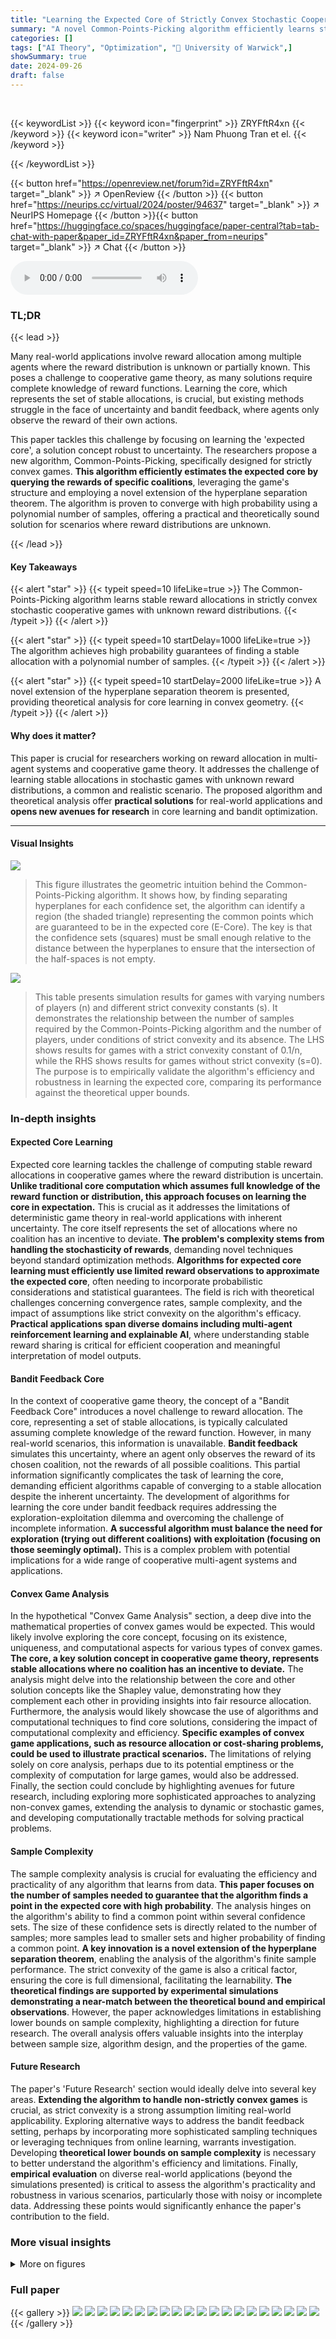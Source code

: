 ```yaml
---
title: "Learning the Expected Core of Strictly Convex Stochastic Cooperative Games"
summary: "A novel Common-Points-Picking algorithm efficiently learns stable reward allocations (expected core) in strictly convex stochastic cooperative games with unknown reward distributions, achieving high p..."
categories: []
tags: ["AI Theory", "Optimization", "🏢 University of Warwick",]
showSummary: true
date: 2024-09-26
draft: false
---
```


<br>

{{< keywordList >}}
{{< keyword icon="fingerprint" >}} ZRYFftR4xn {{< /keyword >}}
{{< keyword icon="writer" >}} Nam Phuong Tran et el. {{< /keyword >}}
 
{{< /keywordList >}}

{{< button href="https://openreview.net/forum?id=ZRYFftR4xn" target="_blank" >}}
↗ OpenReview
{{< /button >}}
{{< button href="https://neurips.cc/virtual/2024/poster/94637" target="_blank" >}}
↗ NeurIPS Homepage
{{< /button >}}{{< button href="https://huggingface.co/spaces/huggingface/paper-central?tab=tab-chat-with-paper&paper_id=ZRYFftR4xn&paper_from=neurips" target="_blank" >}}
↗ Chat
{{< /button >}}



<audio controls>
    <source src="https://ai-paper-reviewer.com/ZRYFftR4xn/podcast.wav" type="audio/wav">
    Your browser does not support the audio element.
</audio>


### TL;DR


{{< lead >}}

Many real-world applications involve reward allocation among multiple agents where the reward distribution is unknown or partially known.  This poses a challenge to cooperative game theory, as many solutions require complete knowledge of reward functions. Learning the core, which represents the set of stable allocations, is crucial, but existing methods struggle in the face of uncertainty and bandit feedback, where agents only observe the reward of their own actions. 

This paper tackles this challenge by focusing on learning the 'expected core', a solution concept robust to uncertainty. The researchers propose a new algorithm, Common-Points-Picking, specifically designed for strictly convex games. **This algorithm efficiently estimates the expected core by querying the rewards of specific coalitions**, leveraging the game's structure and employing a novel extension of the hyperplane separation theorem.  The algorithm is proven to converge with high probability using a polynomial number of samples, offering a practical and theoretically sound solution for scenarios where reward distributions are unknown.

{{< /lead >}}


#### Key Takeaways

{{< alert "star" >}}
{{< typeit speed=10 lifeLike=true >}} The Common-Points-Picking algorithm learns stable reward allocations in strictly convex stochastic cooperative games with unknown reward distributions. {{< /typeit >}}
{{< /alert >}}

{{< alert "star" >}}
{{< typeit speed=10 startDelay=1000 lifeLike=true >}} The algorithm achieves high probability guarantees of finding a stable allocation with a polynomial number of samples. {{< /typeit >}}
{{< /alert >}}

{{< alert "star" >}}
{{< typeit speed=10 startDelay=2000 lifeLike=true >}} A novel extension of the hyperplane separation theorem is presented, providing theoretical analysis for core learning in convex geometry. {{< /typeit >}}
{{< /alert >}}

#### Why does it matter?
This paper is crucial for researchers working on reward allocation in multi-agent systems and cooperative game theory.  It addresses the challenge of learning stable allocations in stochastic games with unknown reward distributions, a common and realistic scenario.  The proposed algorithm and theoretical analysis offer **practical solutions** for real-world applications and **opens new avenues for research** in core learning and bandit optimization.

------
#### Visual Insights



![](https://ai-paper-reviewer.com/ZRYFftR4xn/figures_5_1.jpg)

> This figure illustrates the geometric intuition behind the Common-Points-Picking algorithm. It shows how, by finding separating hyperplanes for each confidence set, the algorithm can identify a region (the shaded triangle) representing the common points which are guaranteed to be in the expected core (E-Core).  The key is that the confidence sets (squares) must be small enough relative to the distance between the hyperplanes to ensure that the intersection of the half-spaces is not empty.





![](https://ai-paper-reviewer.com/ZRYFftR4xn/tables_4_1.jpg)

> This table presents simulation results for games with varying numbers of players (n) and different strict convexity constants (s).  It demonstrates the relationship between the number of samples required by the Common-Points-Picking algorithm and the number of players, under conditions of strict convexity and its absence. The LHS shows results for games with a strict convexity constant of 0.1/n, while the RHS shows results for games without strict convexity (s=0). The purpose is to empirically validate the algorithm's efficiency and robustness in learning the expected core, comparing its performance against the theoretical upper bounds.





### In-depth insights


#### Expected Core Learning
Expected core learning tackles the challenge of computing stable reward allocations in cooperative games where the reward distribution is uncertain.  **Unlike traditional core computation which assumes full knowledge of the reward function or distribution, this approach focuses on learning the core in expectation.** This is crucial as it addresses the limitations of deterministic game theory in real-world applications with inherent uncertainty. The core itself represents the set of allocations where no coalition has an incentive to deviate.  **The problem's complexity stems from handling the stochasticity of rewards**, demanding novel techniques beyond standard optimization methods.  **Algorithms for expected core learning must efficiently use limited reward observations to approximate the expected core**, often needing to incorporate probabilistic considerations and statistical guarantees.  The field is rich with theoretical challenges concerning convergence rates, sample complexity, and the impact of assumptions like strict convexity on the algorithm's efficacy.  **Practical applications span diverse domains including multi-agent reinforcement learning and explainable AI**, where understanding stable reward sharing is critical for efficient cooperation and meaningful interpretation of model outputs.

#### Bandit Feedback Core
In the context of cooperative game theory, the concept of a "Bandit Feedback Core" introduces a novel challenge to reward allocation.  The core, representing a set of stable allocations, is typically calculated assuming complete knowledge of the reward function. However, in many real-world scenarios, this information is unavailable. **Bandit feedback** simulates this uncertainty, where an agent only observes the reward of its chosen coalition, not the rewards of all possible coalitions.  This partial information significantly complicates the task of learning the core, demanding efficient algorithms capable of converging to a stable allocation despite the inherent uncertainty. The development of algorithms for learning the core under bandit feedback requires addressing the exploration-exploitation dilemma and overcoming the challenge of incomplete information.  **A successful algorithm must balance the need for exploration (trying out different coalitions) with exploitation (focusing on those seemingly optimal).** This is a complex problem with potential implications for a wide range of cooperative multi-agent systems and applications.

#### Convex Game Analysis
In the hypothetical "Convex Game Analysis" section, a deep dive into the mathematical properties of convex games would be expected.  This would likely involve exploring the core concept, focusing on its existence, uniqueness, and computational aspects for various types of convex games. **The core, a key solution concept in cooperative game theory, represents stable allocations where no coalition has an incentive to deviate.**  The analysis might delve into the relationship between the core and other solution concepts like the Shapley value, demonstrating how they complement each other in providing insights into fair resource allocation.  Furthermore, the analysis would likely showcase the use of algorithms and computational techniques to find core solutions, considering the impact of computational complexity and efficiency.  **Specific examples of convex game applications, such as resource allocation or cost-sharing problems, could be used to illustrate practical scenarios.**  The limitations of relying solely on core analysis, perhaps due to its potential emptiness or the complexity of computation for large games, would also be addressed.  Finally, the section could conclude by highlighting avenues for future research, including exploring more sophisticated approaches to analyzing non-convex games, extending the analysis to dynamic or stochastic games, and developing computationally tractable methods for solving practical problems.

#### Sample Complexity
The sample complexity analysis is crucial for evaluating the efficiency and practicality of any algorithm that learns from data.  **This paper focuses on the number of samples needed to guarantee that the algorithm finds a point in the expected core with high probability**.  The analysis hinges on the algorithm's ability to find a common point within several confidence sets.  The size of these confidence sets is directly related to the number of samples; more samples lead to smaller sets and higher probability of finding a common point.  **A key innovation is a novel extension of the hyperplane separation theorem**, enabling the analysis of the algorithm's finite sample performance.  The strict convexity of the game is also a critical factor, ensuring the core is full dimensional, facilitating the learnability.  **The theoretical findings are supported by experimental simulations demonstrating a near-match between the theoretical bound and empirical observations**.  However, the paper acknowledges limitations in establishing lower bounds on sample complexity, highlighting a direction for future research. The overall analysis offers valuable insights into the interplay between sample size, algorithm design, and the properties of the game.

#### Future Research
The paper's 'Future Research' section would ideally delve into several key areas.  **Extending the algorithm to handle non-strictly convex games** is crucial, as strict convexity is a strong assumption limiting real-world applicability.  Exploring alternative ways to address the bandit feedback setting, perhaps by incorporating more sophisticated sampling techniques or leveraging techniques from online learning, warrants investigation.  Developing **theoretical lower bounds on sample complexity** is necessary to better understand the algorithm's efficiency and limitations.  Finally, **empirical evaluation** on diverse real-world applications (beyond the simulations presented) is critical to assess the algorithm's practicality and robustness in various scenarios, particularly those with noisy or incomplete data.  Addressing these points would significantly enhance the paper's contribution to the field.


### More visual insights

<details>
<summary>More on figures
</summary>


![](https://ai-paper-reviewer.com/ZRYFftR4xn/figures_9_1.jpg)

> The figure shows two graphs. Each graph plots the natural logarithm of the number of rounds (T) against the number of players (n) for a cooperative game. The left-hand side (LHS) graph represents a strictly convex game where the strict convexity constant is 0.1/n. The right-hand side (RHS) graph represents a convex game where the strict convexity constant is 0.  Both graphs include the variance and growth curves for reference. The LHS graph demonstrates that the algorithm's sample complexity grows polynomially. The RHS graph shows that even when strict convexity is not satisfied, the algorithm remains robust, with sub-exponential sample complexity.


![](https://ai-paper-reviewer.com/ZRYFftR4xn/figures_19_1.jpg)

> This figure shows the results of simulations performed to evaluate the sample complexity of the proposed Common-Points-Picking algorithm.  The left-hand side (LHS) displays results for games where the strict convexity constant (s) is 0.1/n, while the right-hand side (RHS) shows results for games with s=0 (i.e., only convex). The x-axis represents the number of players (n), and the y-axis represents the number of samples required. The plots demonstrate how the number of samples scales with the number of players under different convexity conditions. The results suggest that the algorithm's sample complexity grows sub-exponentially even when the strict convexity condition is relaxed.


</details>






### Full paper

{{< gallery >}}
<img src="https://ai-paper-reviewer.com/ZRYFftR4xn/1.png" class="grid-w50 md:grid-w33 xl:grid-w25" />
<img src="https://ai-paper-reviewer.com/ZRYFftR4xn/2.png" class="grid-w50 md:grid-w33 xl:grid-w25" />
<img src="https://ai-paper-reviewer.com/ZRYFftR4xn/3.png" class="grid-w50 md:grid-w33 xl:grid-w25" />
<img src="https://ai-paper-reviewer.com/ZRYFftR4xn/4.png" class="grid-w50 md:grid-w33 xl:grid-w25" />
<img src="https://ai-paper-reviewer.com/ZRYFftR4xn/5.png" class="grid-w50 md:grid-w33 xl:grid-w25" />
<img src="https://ai-paper-reviewer.com/ZRYFftR4xn/6.png" class="grid-w50 md:grid-w33 xl:grid-w25" />
<img src="https://ai-paper-reviewer.com/ZRYFftR4xn/7.png" class="grid-w50 md:grid-w33 xl:grid-w25" />
<img src="https://ai-paper-reviewer.com/ZRYFftR4xn/8.png" class="grid-w50 md:grid-w33 xl:grid-w25" />
<img src="https://ai-paper-reviewer.com/ZRYFftR4xn/9.png" class="grid-w50 md:grid-w33 xl:grid-w25" />
<img src="https://ai-paper-reviewer.com/ZRYFftR4xn/10.png" class="grid-w50 md:grid-w33 xl:grid-w25" />
<img src="https://ai-paper-reviewer.com/ZRYFftR4xn/11.png" class="grid-w50 md:grid-w33 xl:grid-w25" />
<img src="https://ai-paper-reviewer.com/ZRYFftR4xn/12.png" class="grid-w50 md:grid-w33 xl:grid-w25" />
<img src="https://ai-paper-reviewer.com/ZRYFftR4xn/13.png" class="grid-w50 md:grid-w33 xl:grid-w25" />
<img src="https://ai-paper-reviewer.com/ZRYFftR4xn/14.png" class="grid-w50 md:grid-w33 xl:grid-w25" />
<img src="https://ai-paper-reviewer.com/ZRYFftR4xn/15.png" class="grid-w50 md:grid-w33 xl:grid-w25" />
<img src="https://ai-paper-reviewer.com/ZRYFftR4xn/16.png" class="grid-w50 md:grid-w33 xl:grid-w25" />
<img src="https://ai-paper-reviewer.com/ZRYFftR4xn/17.png" class="grid-w50 md:grid-w33 xl:grid-w25" />
<img src="https://ai-paper-reviewer.com/ZRYFftR4xn/18.png" class="grid-w50 md:grid-w33 xl:grid-w25" />
<img src="https://ai-paper-reviewer.com/ZRYFftR4xn/19.png" class="grid-w50 md:grid-w33 xl:grid-w25" />
<img src="https://ai-paper-reviewer.com/ZRYFftR4xn/20.png" class="grid-w50 md:grid-w33 xl:grid-w25" />
{{< /gallery >}}